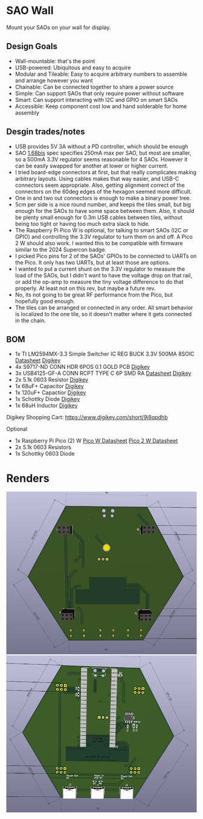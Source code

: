 # SAO Wall

Mount your SAOs on your wall for display.

## Design Goals
* Wall-mountable: that's the point
* USB-powered: Ubiquitous and easy to acquire
* Modular and Tileable: Easy to acquire arbitrary numbers to assemble and arrange however you want
* Chainable: Can be connected together to share a power source
* Simple: Can support SAOs that only require power without software
* Smart: Can support interacting with I2C and GPIO on smart SAOs
* Accessible: Keep component cost low and hand solderable for home assembly 


## Desgin trades/notes
* USB provides 5V 3A without a PD controller, which should be enough
* SAO [1.68bis](https://docs.google.com/document/u/0/d/1EJqvkkLMAPsQ9VWF5A4elWoi0qMlKyr5Giw5rqRmtnM/mobilebasic?pli=1) spec specifies 250mA max per SAO, but most are smaller, so a 500mA 3.3V regulator seems reasonable for 4 SAOs. However it can be easily swapped for another at lower or higher current.
* I tried board-edge connectors at first, but that really complicates making arbitrary layouts. Using cables makes that way easier, and USB-C connectors seem appropriate. Also, getting alignment correct of the connectors on the 60deg edges of the hexagon seemed more difficult.
* One in and two out connectors is enough to make a binary power tree.
* 5cm per side is a nice round number, and keeps the tiles small, but big enough for the SAOs to have some space between them. Also, it should be plenty small enough for 0.3m USB cables between tiles, without being too tight or having too much extra slack to hide.
* The Raspberry Pi Pico W is optional, for talking to smart SAOs (I2C or GPIO) and controlling the 3.3V regulator to turn them on and off. A Pico 2 W should also work. I wanted this to be compatible with firmware similar to the 2024 Supercon badge.
* I picked Pico pins for 2 of the SAOs' GPIOs to be connected to UARTs on the Pico. It only has two UARTs, but at least those are options.
* I wanted to put a current shunt on the 3.3V regulator to measure the load of the SAOs, but I didn't want to have the voltage drop on that rail, or add the op-amp to measure the tiny voltage difference to do that properly. At least not on this rev, but maybe a future rev.
* No, its not going to be great RF performance from the Pico, but hopefully good enough.
* The tiles can be arranged or connected in any order. All smart behavior is localized to the one tile, so it doesn't matter where it gets connected in the chain.

## BOM
* 1x TI LM2594MX-3.3 Simple Switcher IC REG BUCK 3.3V 500MA 8SOIC [Datasheet](https://www.ti.com/lit/ds/symlink/lm2594.pdf) [Digikey](https://www.digikey.com/en/products/detail/texas-instruments/LM2594MX-3-3-NOPB/366825)
* 4x S9717-ND CONN HDR 6POS 0.1 GOLD PCB [Digikey](https://www.digikey.com/en/products/detail/sullins-connector-solutions/SFH11-NBPC-D03-ST-BK/4558818)
* 3x USB4125-GF-A CONN RCPT TYPE C 6P SMD RA [Datasheet](https://mm.digikey.com/Volume0/opasdata/d220001/medias/docus/6501/USB4125%20Product%20Spec.pdf) [Digikey](https://www.digikey.com/en/products/detail/gct/USB4125-GF-A/13547388)
* 2x 5.1k 0603 Resistor [Digikey](https://www.digikey.com/en/products/detail/yageo/RC0805JR-075K1L/728338)
* 1x 68uF+ Capacitor [Digikey](https://www.digikey.com/en/products/detail/chinsan-elite/CTB1A101MCB0558/16496866)
* 1x 120uF+ Capactior [Digikey](https://www.digikey.com/en/products/detail/chemi-con/EMVE100ARA151MF80G/756835)
* 1x Schottky Diode [Digikey](https://www.digikey.com/en/products/detail/shenzhen-slkormicro-semicon-co-ltd/1N5817W/25701312)
* 1x 68uH Inductor [Digikey](https://www.digikey.com/en/products/detail/taiyo-yuden/NRS6028T680MMGJ/2665982)

Digikey Shopping Cart: https://www.digikey.com/short/9j8qpdhb

Optional
* 1x Raspberry Pi Pico (2) W  [Pico W Datasheet](https://datasheets.raspberrypi.com/picow/pico-w-datasheet.pdf) [Pico 2 W Datasheet](https://datasheets.raspberrypi.com/picow/pico-2-w-datasheet.pdf)
* 2x 5.1k 0603 Resistors
* 1x Schottky 0603 Diode

# Renders
![Front Render](render-front.png)
![Back Render](render-back.png)